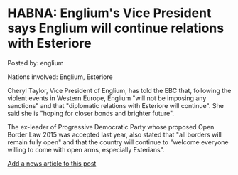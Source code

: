 # HABNA: Englium's Vice President says Englium will continue relations with Esteriore

Posted by: englium

Nations involved: Englium, Esteriore

Cheryl Taylor, Vice President of Englium, has told the EBC that, following the violent events in Western Europe, Englium "will not be imposing any sanctions" and that "diplomatic relations with Esteriore will continue". She said she is "hoping for closer bonds and brighter future". 

The ex-leader of Progressive Democratic Party whose proposed Open Border Law 2015 was accepted last year, also stated that "all borders will remain fully open" and that the country will continue to "welcome everyone willing to come with open arms, especially Esterians". 

[Add a news article to this post](http://solborg.xyz/rp/admin.php?event=2016-11-15_englium's-vice-president-says-englium-will-continue-relations-with-esteriore-englium)

